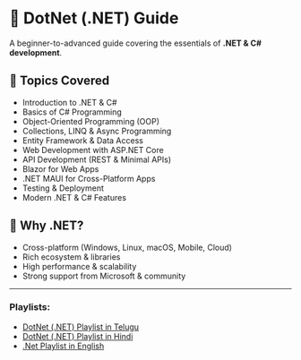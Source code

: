 # 📘 DotNet (.NET) Guide

A beginner-to-advanced guide covering the essentials of **.NET & C# development**.

## 📖 Topics Covered
- Introduction to .NET & C#
- Basics of C# Programming
- Object-Oriented Programming (OOP)
- Collections, LINQ & Async Programming
- Entity Framework & Data Access
- Web Development with ASP.NET Core
- API Development (REST & Minimal APIs)
- Blazor for Web Apps
- .NET MAUI for Cross-Platform Apps
- Testing & Deployment
- Modern .NET & C# Features

## 🚀 Why .NET?
- Cross-platform (Windows, Linux, macOS, Mobile, Cloud)
- Rich ecosystem & libraries
- High performance & scalability
- Strong support from Microsoft & community

---

### Playlists:

- [DotNet (.NET) Playlist in Telugu](https://www.youtube.com/playlist?list=PL2UfVCyiPs-0_tJYs_0jG3WgNoF5LoxG_)
- [DotNet (.NET) Playlist in Hindi](https://www.youtube.com/playlist?list=PLDSXZnDE8NYWFIZWIZ1H_qZLoSfDiNRxE)
- [.Net Playlist in English](https://www.youtube.com/playlist?list=PLVlQHNRLflP-jc5Fbhfdhzv52AWYq836j)


